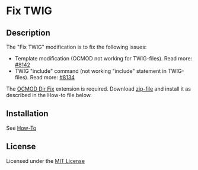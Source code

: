 #  Fix TWIG

## Description
The "Fix TWIG" modification is to fix the following issues:
- Template modification (OCMOD not working for TWIG-files). Read more: [#8142](https://github.com/opencart/opencart/issues/8142)
- TWIG "include" command (not working "include" statement in TWIG-files). Read more: [#8134](https://github.com/opencart/opencart/issues/8134)

The [OCMOD Dir Fix](https://github.com/ocmod-space/ocmod-fix-dirs) extension is required. Download [zip-file](https://github.com/ocmod-space/ocmod-fix-dirs/raw/main/zip/ocmod-fix-dirs.ocmod.zip) and install it as described in the How-to file below.

## Installation
See [How-To](./HOWTO.md)

## License
Licensed under the [MIT License](./LICENSE.txt)

